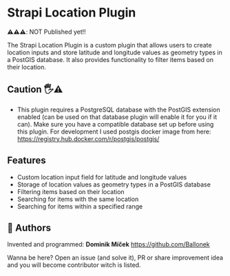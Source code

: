 # Strapi Location Plugin

**⚠️⚠️⚠️**: NOT Published yet!!

The Strapi Location Plugin is a custom plugin that allows users to create location inputs and store latitude and longitude values as geometry types in a PostGIS database. It also provides functionality to filter items based on their location.

## Caution 🖐⚠️

- This plugin requires a PostgreSQL database with the PostGIS extension enabled (can be used on that database plugin will enable it for you if it can). Make sure you have a compatible database set up before using this plugin. For development I used postgis docker image from here: https://registry.hub.docker.com/r/postgis/postgis/

## Features

- Custom location input field for latitude and longitude values
- Storage of location values as geometry types in a PostGIS database
- Filtering items based on their location
- Searching for items with the same location
- Searching for items within a specified range

## 🧔 Authors

Invented and programmed: **Dominik Míček** https://github.com/Ballonek <br>

Wanna be here? Open an issue (and solve it), PR or share improvement idea and you will become contributor witch is listed.